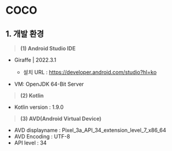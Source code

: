 # COCO


## 1. 개발 환경

> **(1) Android Studio IDE**  
- Giraffe | 2022.3.1
    - 설치 URL : https://developer.android.com/studio?hl=ko

- VM: OpenJDK 64-Bit Server

> **(2) Kotlin**
- Kotlin version : 1.9.0

> **(3) AVD(Android Virtual Device)**
- AVD displayname : Pixel_3a_API_34_extension_level_7_x86_64
- AVD Encoding : UTF-8
- API level : 34


